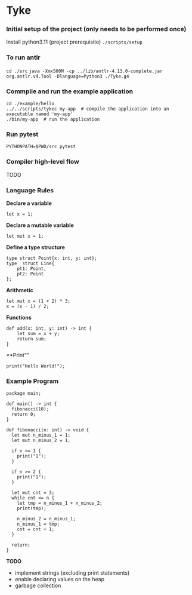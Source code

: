 # Tyke

### Initial setup of the project (only needs to be performed once)
Install python3.11 (project prerequisite)
`./scripts/setup`

### To run antlr
`cd ./src`
`java -Xmx500M -cp ../lib/antlr-4.13.0-complete.jar org.antlr.v4.Tool -Dlanguage=Python3 ./Tyke.g4`

### Commpile and run the example application
```
cd ./example/hello
../../scripts/tykec my-app  # compile the application into an executable named 'my-app'
./bin/my-app  # run the application
```

### Run pytest
`PYTHONPATH=$PWD/src pytest`

### Compiler high-level flow
TODO

### Language Rules
**Declare a variable**
```
let x = 1;
```

**Declare a mutable variable**
```
let mut x = 1;
```

**Define a type structure**
```
type struct Point{x: int, y: int};
type  struct Line{
	pt1: Point,
	pt2: Point
};
```

**Arithmetic**
```
let mut x = (1 + 2) * 3;
x = (x - 1) / 2;
```

**Functions**
```
def add(x: int, y: int) -> int {
	let sum = x + y;
	return sum;
}
```

**Print""
```
print("Hello World!");
```

### Example Program
```
package main;

def main() -> int {
  fibonacci(10);
  return 0;
}

def fibonacci(n: int) -> void {
  let mut n_minus_1 = 1;
  let mut n_minus_2 = 1;

  if n >= 1 {
    print("1");
  }

  if n >= 2 {
    print("1");
  }

  let mut cnt = 3;
  while cnt <= n {
    let tmp = n_minus_1 + n_minus_2;
    print(tmp);
    
    n_minus_2 = n_minus_1;
    n_minus_1 = tmp;
    cnt = cnt + 1;
  }

  return;
}
```

**TODO**
- implement strings (excluding print statements)
- enable declaring values on the heap
- garbage collection

